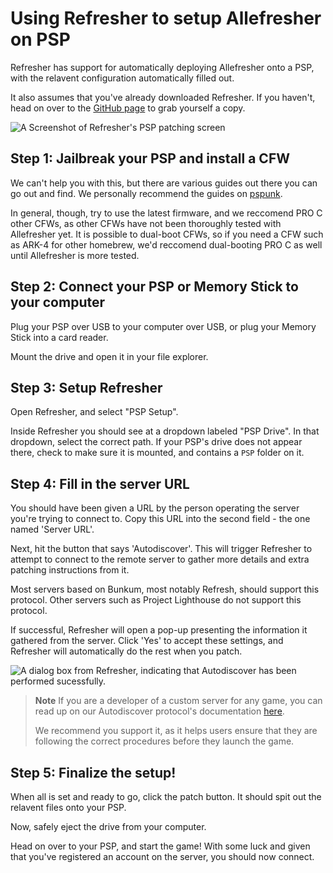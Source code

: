 # Using Refresher to setup Allefresher on PSP

Refresher has support for automatically deploying Allefresher onto a PSP, with the relavent configuration automatically filled out.

It also assumes that you've already downloaded Refresher. If you haven't, head on over to the [GitHub page](https://github.com/LittleBigRefresh/Refresher) to grab yourself a copy.

![A Screenshot of Refresher's PSP patching screen](https://littlebigrefresh.github.io/Docs/patching/images/refresher-psp.png)

## Step 1: Jailbreak your PSP and install a CFW

We can't help you with this, but there are various guides out there you can go out and find. We personally recommend the guides on [pspunk](https://www.pspunk.com/psp-cfw/).

In general, though, try to use the latest firmware, and we reccomend PRO C other CFWs, as other CFWs have not been thoroughly tested with Allefresher yet. It is possible to dual-boot CFWs, so if you need a CFW such as ARK-4 for other homebrew, we'd reccomend dual-booting PRO C as well until Allefresher is more tested.

## Step 2: Connect your PSP or Memory Stick to your computer

Plug your PSP over USB to your computer over USB, or plug your Memory Stick into a card reader.

Mount the drive and open it in your file explorer.

## Step 3: Setup Refresher

Open Refresher, and select "PSP Setup".

Inside Refresher you should see at a dropdown labeled "PSP Drive". In that dropdown, select the correct path. If your PSP's drive does not appear there, check to make sure it is mounted, and contains a `PSP` folder on it.

## Step 4: Fill in the server URL

You should have been given a URL by the person operating the server you're trying to connect to. Copy this URL into the second field - the one named 'Server URL'.

Next, hit the button that says 'Autodiscover'. This will trigger Refresher to attempt to connect to the remote server to gather more details and extra patching instructions from it.

Most servers based on Bunkum, most notably Refresh, should support this protocol. Other servers such as Project Lighthouse do not support this protocol.

If successful, Refresher will open a pop-up presenting the information it gathered from the server. Click 'Yes' to accept these settings, and Refresher will automatically do the rest when you patch.

![A dialog box from Refresher, indicating that Autodiscover has been performed sucessfully.](https://littlebigrefresh.github.io/Docs/patching/images/autodiscover-success.png)

> **Note**
> If you are a developer of a custom server for any game, you can read up on our Autodiscover protocol's documentation [here](https://littlebigrefresh.github.io/Docs/autodiscover-api).
>
> We recommend you support it, as it helps users ensure that they are following the correct procedures before they launch the game.

## Step 5: Finalize the setup!

When all is set and ready to go, click the patch button. It should spit out the relavent files onto your PSP.

Now, safely eject the drive from your computer.

Head on over to your PSP, and start the game! With some luck and given that you've registered an account on the server, you should now connect.
